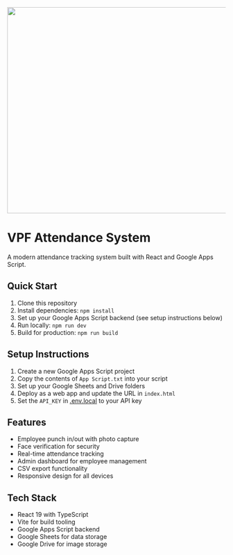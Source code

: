 <div align="center">
<img width="1200" height="475" alt="GHBanner" src="https://github.com/user-attachments/assets/0aa67016-6eaf-458a-adb2-6e31a0763ed6" />
</div>

# VPF Attendance System

A modern attendance tracking system built with React and Google Apps Script.

## Quick Start

1. Clone this repository
2. Install dependencies: `npm install`
3. Set up your Google Apps Script backend (see setup instructions below)
4. Run locally: `npm run dev`
5. Build for production: `npm run build`

## Setup Instructions

1. Create a new Google Apps Script project
2. Copy the contents of `App Script.txt` into your script
3. Set up your Google Sheets and Drive folders
4. Deploy as a web app and update the URL in `index.html`
5. Set the `API_KEY` in [.env.local](.env.local) to your API key

## Features

- Employee punch in/out with photo capture
- Face verification for security
- Real-time attendance tracking
- Admin dashboard for employee management
- CSV export functionality
- Responsive design for all devices

## Tech Stack

- React 19 with TypeScript
- Vite for build tooling
- Google Apps Script backend
- Google Sheets for data storage
- Google Drive for image storage
